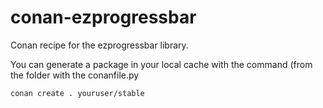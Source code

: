 # conan-ezprogressbar
Conan recipe for the ezprogressbar library.

You can generate a package in your local cache with the command (from the folder with the conanfile.py
```
conan create . youruser/stable
```
